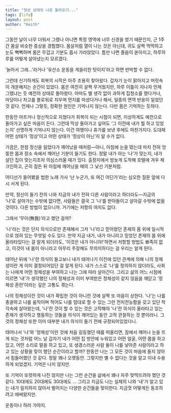 ```yaml
---
title: "정상 상태의 나로 돌아오기..."
tags: [life]
layout: post
author: "Keith"
---
```


그동안 날이 너무 더워서 그랬나 아니면 특정 영역에 너무 신경을 썼기 때문인지, 근 1주간 몸살 비슷한 증상을 경험했다. 몸살처럼 열이 나는 것은 아닌데, 귀도 살짝 먹먹하고 눈도 뻑뻑하며 몸은 무겁고 기분도 몹시 가라앉았다. 틈만 나면 졸음이 쏟아지고, 하루하루를 어떻게 살아냈는지 모르겠다.

’늙어서 그래…’라거나 ‘유산소 운동을 게을리한 탓이지’라고 하면 반박할 수 없다.

그런데 신기하게도 회복의 시작은 아주 조용히 찾아왔다. 갑자기 눈이 맑아지고 머릿속이 개운해지는 순간이 있었다. 몸은 여전히 살짝 무거웠지만, 하루 이틀이 지나자 언제 그랬냐는 듯 예전의 상태로 돌아왔다. 아마도 별 생각 없이 과하게 집청소를 했다거나, 마당이나 차고를 블로워로 치우며 먼지를 마셨다거나 해서, 일종의 면역 반응이 일었던 것 같다. 언제나 그렇듯, 정확한 원인은 기억나지 않는다. 다만 몸은 기억하는 듯하다.

한동안 아프거나 정신적으로 지쳤다가 회복이 되는 시점이 되면, 이상하게도 예전으로 돌아가고 싶은 마음이 든다. 그런데 막상 돌아가고 싶어도 ‘그 이전에 내가 뭘 하고 있었는지’ 선명하게 기억나지 않는다. 이건 여행이나 휴가를 보낸 후에도 마찬가지다. 도대체 어떤 상태가 ‘정상’이고 어떤 상태가 ‘정상이 아닌’지 알 수가 없다.

가끔은, 한참 정신을 잃었다가 깨어났을 때처럼—아니, 아침에 눈을 떴는데 마치 전혀 엉뚱한 몸과 장소 속에서 깨어난 기분이 들기도 한다. 정말 내가 아는 ‘나’가 맞는지, 내가 살던 집이 맞는지조차 의심스러울 때가 있다. 출장지에서 밤늦게 도착해 호텔에 겨우 체크인하고, 곤히 잠든 뒤 아침에 깨어났을 때의 그 낯선 기분처럼.

어디선가 들어봤을 법한 노래 가사 ‘난 누군가, 또 여긴 어딘가’라는 심오한 질문 앞에 다시 서게 된다.

만약, 정신이 들기 전의 나와 지금의 내가 전혀 다른 사람이라고 하더라도—지금의 ‘나’로 살아가는 수밖에 없다면, 사람들은 결국 그 ‘나’를 받아들이고 살아갈 수밖에 없을 것이다. 다른 방법이 없으니까. 거기에는 저항의 여지도 없다.

그래서 ’무아(無我)’라고 했던 걸까?

'나'라는 것은 단지 의식으로만 존재해서 그저 ‘나’라고 믿어왔던 존재의 몸 위에 일시적으로 얹혀 있는 무엇일 수도 있다. 만약 지금 내가, 내가 아니라고 믿었던 존재의 몸 위에 올라타있다는 걸 알게 되더라도, '이것은 내가 아니야!'하면서 저항할 방법도 뾰족히 없고, 이것이 내 몸이 아니라고 아무리 주장해도 무의미하다는 걸 우리는 알게 된다.

태어난 뒤에 '나'란 의식이 들고보니 내가 태어나기 이전에 있던 관계에 의해 나의 정체성이란 게 이미 결정되어있단 걸 알게 된다. 내가 스스로 ‘나’를 정의하지 않더라도, 사회는 나에게 어떤 정체성을 부여하고 나는 그에 따라 살아간다. 그리고 삶의 어느 시점에 이르면 '내'가 생각했던 나의 정체성과 이미 부여받은 정체성이 같지 않음을 깨닫고 ‘정체성 혼란’이라는 깊은 고통도 겪는다.

나의 정체성이란 것이 내가 확립한 것이 아니란 것에 살짝 또 마음이 상한다. '나'는 나를 총괄하고 나를 움직이며 적어도 나를 맘대로 할 수 있는 그런 전지전능함을 갖고 있단 착각속에 살아왔는데, '나'란 것이 할 수 있는 것은 고작해야 '나'란 의식이 올라타고 있는 존재가 생각하고 행동하는 것들을 의식이 깨어있는 동안 고작 관찰하는 것 뿐이라니. 그것의 정체성 또한 이미 대부분 내가 의식이 들기 전에 규정되어있었다니. 

태어나서 '나'와 '정체성'이란 것에 처음 갈등했던 때를 떠올리면, 잠에서 깨어나 눈을 뜨게 되는 것처럼 어느 날 갑자기 내가 어떤 집 방안에 누워있고 어떤 얼굴, 어떤 몸을 하고 있고, 어떤 소리로 말을 하고 있고, 또 생경스러운 사람 둘이 나를 낳아준 사람이라고 하고 있는 상황을 맞이 했던 순간이라고 할까? 한동안 나는 그 모든 것이 마음에 들지 않아서 힘들어했던 것 같다. 정말 꽤나 오랫동안. 그렇지만 별 수 없다는 것을 알고 이내 수용하게 되었겠지. 기억은 나지 않지만.

또 기억이 또렷하게 나진 않지만 나는 그런 순간을 삶에서 꽤나 자주 맞딱뜨려야 했던 것 같다. 10대에도 20대에도 30대에도 ... 그리고 지금도 나는 실체의 나와 '내'가 알고 있는 내가 일치하지 않아서 벌어지는 다양한 순간들을 맞이한다. 지금껏 어떻게든 동조하려고 애써왔지만. 

운동이나 하러 가야지.